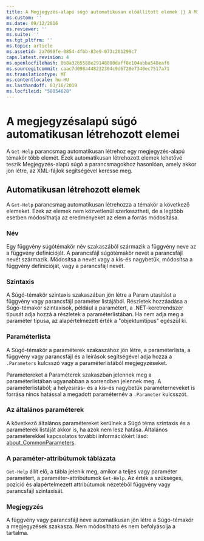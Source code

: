 ```yaml
---
title: A Megjegyzés-alapú súgó automatikusan előállított elemek |} A Microsoft Docs
ms.custom: ''
ms.date: 09/12/2016
ms.reviewer: ''
ms.suite: ''
ms.tgt_pltfrm: ''
ms.topic: article
ms.assetid: 2a7098fe-0854-4fbb-83e9-073c20b299c7
caps.latest.revision: 4
ms.openlocfilehash: 0b8a32b5588e29148800daff8e104abba548eaf6
ms.sourcegitcommit: caac7d098a448232304c9d6728e7340ec7517a71
ms.translationtype: MT
ms.contentlocale: hu-HU
ms.lasthandoff: 03/16/2019
ms.locfileid: "58054628"
---
```

# <a name="autogenerated-elements-of-comment-based-help"></a>A megjegyzésalapú súgó automatikusan létrehozott elemei

A `Get-Help` parancsmag automatikusan létrehoz egy megjegyzés-alapú témakör több elemét. Ezek automatikusan létrehozott elemek lehetővé teszik Megjegyzés-alapú súgó a parancsmagokhoz hasonlóan, amely akkor jön létre, az XML-fájlok segítségével keresse meg.

## <a name="autogenerated-elements"></a>Automatikusan létrehozott elemek

A `Get-Help` parancsmag automatikusan létrehozza a témakör a következő elemeket. Ezek az elemek nem közvetlenül szerkesztheti, de a legtöbb esetben módosíthatja az eredményeket az elem a forrás módosítása.

### <a name="name"></a>Név

Egy függvény súgótémakör név szakaszából származik a függvény neve az a függvény definícióját. A parancsfájl súgótémakör nevét a parancsfájl nevét származik. Módosítsa a nevét vagy a kis-és nagybetűk, módosítsa a függvény definícióját, vagy a parancsfájl nevét.

### <a name="syntax"></a>Szintaxis

A Súgó-témakör szintaxis szakaszában jön létre a Param utasítást a függvény vagy parancsfájl paraméter listájából. Részletek hozzáadása a Súgó-témakör szintaxisok, például a paramétert, a .NET-keretrendszer típusát adja hozzá a részletek a paraméterlistában. Ha nem adja meg a paraméter típusa, az alapértelmezett érték a "objektumtípus" egészül ki.

### <a name="parameter-list"></a>Paraméterlista

A Súgó-témakör a paraméterek szakaszához jön létre, a paraméterlista, a függvény vagy parancsfájl és a leírások segítségével adja hozzá a `.Parameters` kulcsszó vagy a paraméterlistából megjegyzéseket.

Paramétereket a Paraméterek szakaszban jelennek meg a paraméterlistában ugyanabban a sorrendben jelennek meg. A paraméterlistából; a helyesírás- és a kis-és nagybetűk paraméterneveket is forrása nincs hatással a megadott paraméternév a `.Parameter` kulcsszót.

### <a name="common-parameters"></a>Az általános paraméterek

A következő általános paramétereket kerülnek a Súgó téma szintaxis és a paraméterek listáját akkor is, ha azok nem lesz hatása. Általános paraméterekkel kapcsolatos további információkért lásd: [about_CommonParameters](/powershell/module/microsoft.powershell.core/about/about_commonparameters).

### <a name="parameter-attribute-table"></a>A paraméter-attribútumok táblázata

`Get-Help` állít elő, a tábla jelenik meg, amikor a teljes vagy paraméter paramétert, a paraméter-attribútumok `Get-Help`. Az érték a szükséges, pozíció és alapértelmezett attribútumok nézetéből függvény vagy parancsfájl szintaxisát.

### <a name="remarks"></a>Megjegyzés

A függvény vagy parancsfájl neve automatikusan jön létre a Súgó-témakör a megjegyzések szakasza. Nem módosítható és nem befolyásolja a tartalma.
